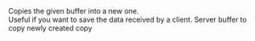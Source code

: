 <function name="CopyReadBuffer" parent="bitbuf" type="libraryfunc">
	<description>
		Copies the given buffer into a new one.<br>
		Useful if you want to save the data received by a client.
	</description>
	<realm>Server</realm>
	<args>
		<arg name="buffer" type="bf_read">buffer to copy</arg>
	</args>
	<rets>
		<ret name="newBuffer" type="bf_read">newly created copy</ret>
	</rets>
</function>